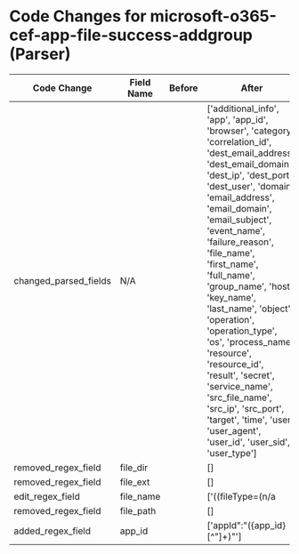 # Code Changes for microsoft-o365-cef-app-file-success-addgroup (Parser)

| Code Change | Field Name | Before | After |
|-------------|------------|--------|-------|
| changed_parsed_fields | N/A |  | ['additional_info', 'app', 'app_id', 'browser', 'category', 'correlation_id', 'dest_email_address', 'dest_email_domain', 'dest_ip', 'dest_port', 'dest_user', 'domain', 'email_address', 'email_domain', 'email_subject', 'event_name', 'failure_reason', 'file_name', 'first_name', 'full_name', 'group_name', 'host', 'key_name', 'last_name', 'object', 'operation', 'operation_type', 'os', 'process_name', 'resource', 'resource_id', 'result', 'secret', 'service_name', 'src_file_name', 'src_ip', 'src_port', 'target', 'time', 'user', 'user_agent', 'user_id', 'user_sid', 'user_type'] |
| removed_regex_field | file_dir |  | [] |
| removed_regex_field | file_ext |  | [] |
| edit_regex_field | file_name |  | ['((fileType=(n\/a|N\/A|mail|calendar-event|note|message)[^\n]*?\sfname=\s*(N\/A|({email_subject}[^=]+?)))|(fileType=group[^\n]*?\sfname=\s*(N\/A|({group_name}[^=]+?)))|(fileType=(file|folder|attachment|report)[^\n]*?\sfname=\s*(N\/A|({file_name}[^=]+?)))|(fileType=process[^\n]*?\sfname=\s*(N\/A|({process_name}[^=]+?)))|(fileType=app(lication)?[^\n]*?\sfname=\s*(N\/A|({app}[^=]+?)))|(fileType=secret[^\n]*?\sfname=\s*(N\/A|({secret}[^=]+?)))|(fileType=key[^\n]*?\sfname=\s*(N\/A|({key_name}[^=]+?))))\s+(\w+=|$)', 'DatasetName"*:\s*"*({file_name}[^"]+)'] |
| removed_regex_field | file_path |  | [] |
| added_regex_field | app_id |  | ['appId":"({app_id}[^"]+)"'] |